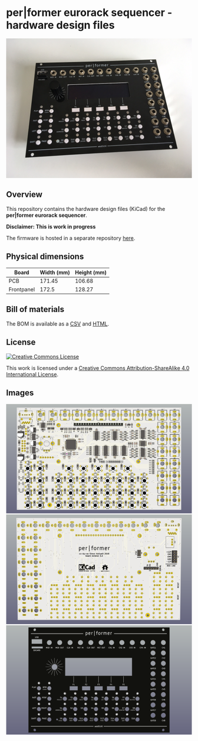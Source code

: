 # per|former eurorack sequencer - hardware design files

<a href="images/sequencer.jpg"><img src="images/sequencer.jpg"/></a>

## Overview

This repository contains the hardware design files (KiCad) for the **per|former eurorack sequencer**.

**Disclaimer: This is work in progress**

The firmware is hosted in a separate repository [here](https://github.com/westlicht/eurorack-sequencer).

## Physical dimensions

| Board      | Width (mm) | Height (mm) |
| ---------- | ---------- | ----------- |
| PCB        | 171.45     | 106.68      |
| Frontpanel | 172.5      | 128.27      |

## Bill of materials

The BOM is available as a [CSV](bom/bom.csv) and [HTML](bom/bom.html).

## License

<a rel="license" href="http://creativecommons.org/licenses/by-sa/4.0/"><img alt="Creative Commons License" style="border-width:0" src="https://i.creativecommons.org/l/by-sa/4.0/80x15.png" /></a>

This work is licensed under a [Creative Commons Attribution-ShareAlike 4.0 International License](http://creativecommons.org/licenses/by-sa/4.0/).

## Images

<a href="images/sequencer-front.png"><img src="images/sequencer-front.png"/></a>
<a href="images/sequencer-back.png"><img src="images/sequencer-back.png"/></a>
<a href="images/frontpanel.png"><img src="images/frontpanel.png"/></a>
